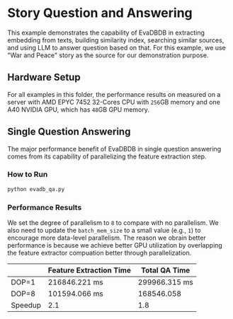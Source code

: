 # Story Question and Answering
This example demonstrates the capability of EvaDBDB in extracting embedding from texts, building similarity index, searching similar sources, and using LLM to answer question based on that. For this example, we use "War and Peace" story as the source for our demonstration purpose.

## Hardware Setup
For all examples in this folder, the performance results on measured on a server with AMD EPYC 7452 32-Cores CPU with `256`GB memory and one A40 NVIDIA GPU, which has `48`GB GPU memory.

## Single Question Answering
The major performance benefit of EvaDBDB in single question answering comes from its capability of parallelizing the feature extraction step.

### How to Run
```bash
python evadb_qa.py
```

### Performance Results
We set the degree of parallelism to `8` to compare with no parallelism. We also need to update the `batch_mem_size` to a small value (e.g., `1`) to encourage more data-level parallelism. The reason we obrain better performance is because we achieve better GPU utilization by overlapping the feature extractor compuation better through parallelization.

|  | Feature Extraction Time | Total QA Time |
| --- | ----------------------- | ------------- |
| DOP=1 | 216846.221 ms | 299966.315 ms |
| DOP=8 | 101594.066 ms | 168546.058 |
| Speedup | 2.1 | 1.8 | 

